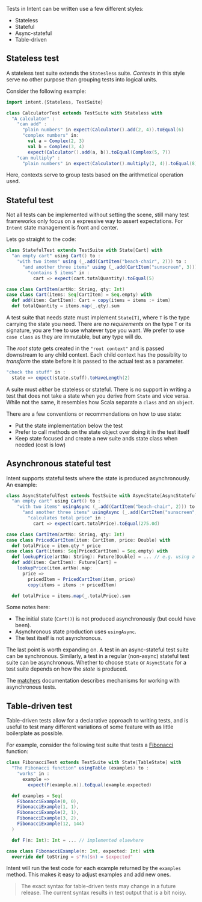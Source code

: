 Tests in Intent can be written use a few different styles:

* Stateless
* Stateful
* Async-stateful
* Table-driven

## Stateless test

A stateless test suite extends the `Statesless` suite. _Contexts_ in this style
serve no other purpose than grouping tests into logical units.

Consider the following example:

```scala
import intent.{Stateless, TestSuite}

class CalculatorTest extends TestSuite with Stateless with
  "A calculator" :
    "can add" :
      "plain numbers" in expect(Calculator().add(2, 4)).toEqual(6)
      "complex numbers" in:
        val a = Complex(2, 3)
        val b = Complex(3, 4)
        expect(Calculator().add(a, b)).toEqual(Complex(5, 7))
    "can multiply" :
      "plain numbers" in expect(Calculator().multiply(2, 4)).toEqual(8)
```

Here, contexts serve to group tests based on the arithmetical operation used.

## Stateful test

Not all tests can be implemented without setting the scene, still many test frameworks only focus
on a expressive way to assert expectations. For `Intent` state management is front and center.

Lets go straight to the code:

```scala
class StatefulTest extends TestSuite with State[Cart] with
  "an empty cart" using Cart() to :
    "with two items" using (_.add(CartItem("beach-chair", 2))) to :
      "and another three items" using (_.add(CartItem("sunscreen", 3))) to :
        "contains 5 items" in :
          cart => expect(cart.totalQuantity).toEqual(5)

case class CartItem(artNo: String, qty: Int)
case class Cart(items: Seq[CartItem] = Seq.empty) with
  def add(item: CartItem): Cart = copy(items = items :+ item)
  def totalQuantity = items.map(_.qty).sum
```

A test suite that needs state must implement `State[T]`, where `T` is the type carrying
the state you need. There are _no requirements_ on the type `T` or its signature, you are free
to use whatever type you want. We prefer to use `case class` as they are immutable, but any
type will do.

The _root state_ gets created in the `"root context"` and is passed downstream to any child context.
Each child context has the possiblity to _transform_ the state before it is passed to the actual
test as a parameter.

```scala
"check the stuff" in :
  state => expect(state.stuff).toHaveLength(2)
```

A suite must _either_ be stateless or stateful. There is no support in writing a test that does not
take a state when you derive from `State` and vice versa. While not the same, it resembles how Scala
separate a `class` and an `object`.

There are a few conventions or recommendations on how to use state:

* Put the state implementation below the test
* Prefer to call methods on the state object over doing it in the test itself
* Keep state focused and create a new suite ands state class when needed (cost is low)

## Asynchronous stateful test

Intent supports stateful tests where the state is produced asynchronously. An example:

```scala
class AsyncStatefulTest extends TestSuite with AsyncState[AsyncStatefulState] with
  "an empty cart" using Cart() to :
    "with two items" usingAsync (_.add(CartItem("beach-chair", 2))) to :
      "and another three items" usingAsync (_.add(CartItem("sunscreen", 3))) to :
        "calculates total price" in :
          cart => expect(cart.totalPrice).toEqual(275.0d)

case class CartItem(artNo: String, qty: Int)
case class PricedCartItem(item: CartItem, price: Double) with
  def totalPrice = item.qty * price
case class Cart(items: Seq[PricedCartItem] = Seq.empty) with
  def lookupPrice(artNo: String): Future[Double] = ... // e.g. using a test fake here
  def add(item: CartItem): Future[Cart] =
    lookupPrice(item.artNo).map:
      price =>
        pricedItem = PricedCartItem(item, price)
        copy(items = items :+ pricedItem)

  def totalPrice = items.map(_.totalPrice).sum
```

Some notes here:
* The initial state (`Cart()`) is not produced asynchronously (but could have been).
* Asynchronous state production uses `usingAsync`.
* The test itself is not asynchronous.

The last point is worth expanding on. A test in an async-stateful test suite can be synchronous.
Similarly, a test in a regular (non-async) stateful test suite can be asynchronous. Whether to choose
`State` or `AsyncState` for a test suite depends on how the _state_ is produced.

The [matchers](./matchers.md) documentation describes mechanisms for working with asynchronous
tests.

## Table-driven test

Table-driven tests allow for a declarative approach to writing tests, and is useful to
test many different variations of some feature with as little boilerplate as possible.

For example, consider the following test suite that tests a [Fibonacci](https://en.wikipedia.org/wiki/Fibonacci_number) function:

```scala
class FibonacciTest extends TestSuite with State[TableState] with
  "The Fibonacci function" usingTable (examples) to :
    "works" in :
      example =>
        expect(F(example.n)).toEqual(example.expected)

  def examples = Seq(
    FibonacciExample(0, 0),
    FibonacciExample(1, 1),
    FibonacciExample(2, 1),
    FibonacciExample(3, 2),
    FibonacciExample(12, 144)
  )

  def F(n: Int): Int = ... // implemented elsewhere

case class FibonacciExample(n: Int, expected: Int) with
  override def toString = s"Fn($n) = $expected"
```

Intent will run the test code for each example returned by the `examples`
method. This makes it easy to adjust examples and add new ones.

> The exact syntax for table-driven tests may change in a future release. The
  current syntax results in test output that is a bit noisy.
